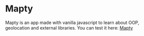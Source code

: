 <h1>Mapty</h1>
<p>Mapty is an app made with vanilla javascript to learn about OOP, geolocation and external libraries. You can test it here: <a href="mapty-heriamezcua.netlify.app" target="_blank">Mapty</a></p>
